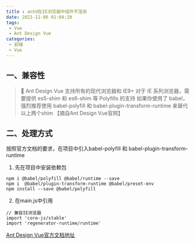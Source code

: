 ```yaml
---
title : antd在IE浏览器中组件不渲染
date: 2021-11-06 01:04:20
tags:
 - Vue
 - Ant Design Vue
categories: 
 - 前端
 - Vue
---
```

## 一、兼容性
> 🎯 Ant Design Vue 支持所有的现代浏览器和 IE9+
> 对于 IE 系列浏览器，需要提供 es5-shim 和 es6-shim 等 Polyfills 的支持
> 如果你使用了 babel，强烈推荐使用 babel-polyfill 和 babel-plugin-transform-runtime 来替代以上两个shim
> 【摘自Ant Design Vue官网】

## 二、处理方式
按照官方文档的要求，在项目中引入babel-polyfill 和 babel-plugin-transform-runtime
1. 先在项目中安装依赖包
```
npm i @babel/polyfill @babel/runtime --save
npm i  @babel/plugin-transform-runtime @babel/preset-env
npm install --save @babel/polyfill
```

2. 在main.js中引用
```
// 兼容IE浏览器
import 'core-js/stable'
import 'regenerator-runtime/runtime'
```

[Ant Design Vue官方文档地址](https://www.antdv.com/docs/vue/getting-started-cn/)
